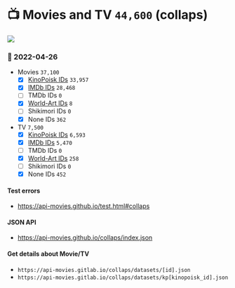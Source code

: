 # :tv: Movies and TV `44,600` (collaps)

<a href="https://API-Movies.github.io"><img src="https://API-Movies.github.io/banner.png?cache"></a>

### :date: 2022-04-26
- Movies `37,100`
  - [x] <a href="https://API-Movies.github.io/collaps/movie_kinopoisk_ids.json">KinoPoisk IDs</a> `33,957`
  - [x] <a href="https://API-Movies.github.io/collaps/movie_imdb_ids.json">IMDb IDs</a> `28,468`
  - [ ] TMDb IDs `0`
  - [x] <a href="https://API-Movies.github.io/collaps/movie_world_art_ids.json">World-Art IDs</a> `8`
  - [ ] Shikimori IDs `0`
  - [x] None IDs `362`
- TV `7,500`
  - [x] <a href="https://API-Movies.github.io/collaps/tv_kinopoisk_ids.json">KinoPoisk IDs</a> `6,593`
  - [x] <a href="https://API-Movies.github.io/collaps/tv_imdb_ids.json">IMDb IDs</a> `5,470`
  - [ ] TMDb IDs `0`
  - [x] <a href="https://API-Movies.github.io/collaps/tv_world_art_ids.json">World-Art IDs</a> `258`
  - [ ] Shikimori IDs `0`
  - [x] None IDs `452`
#### Test errors
- <a href='https://api-movies.github.io/test.html#collaps'>https://api-movies.github.io/test.html#collaps</a>
#### JSON API
- <a href='https://api-movies.github.io/collaps/index.json'>https://api-movies.github.io/collaps/index.json</a>
#### Get details about Movie/TV
- `https://api-movies.gitlab.io/collaps/datasets/[id].json`
- `https://api-movies.gitlab.io/collaps/datasets/kp[kinopoisk_id].json`
